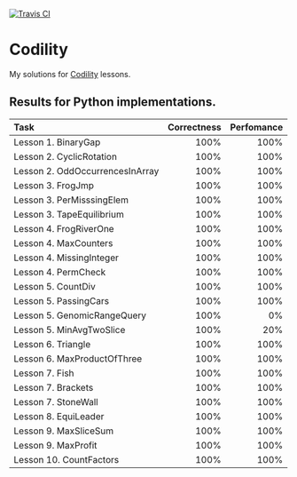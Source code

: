 [![Travis CI](https://travis-ci.org/amaslenn/Codility.svg)](https://travis-ci.org/amaslenn/Codility/builds)
# Codility
My solutions for [Codility](https://codility.com/programmers/lessons) lessons.

## Results for **Python** implementations.
|Task|Correctness|Perfomance|
|:---|       ---:|     ---:|
|Lesson 1. BinaryGap | 100% | 100%|
|Lesson 2. CyclicRotation | 100% | 100%|
|Lesson 2. OddOccurrencesInArray | 100% | 100%|
|Lesson 3. FrogJmp | 100% | 100%|
|Lesson 3. PerMisssingElem | 100% | 100%|
|Lesson 3. TapeEquilibrium | 100% | 100%|
|Lesson 4. FrogRiverOne | 100% | 100%|
|Lesson 4. MaxCounters | 100% | 100%|
|Lesson 4. MissingInteger | 100% | 100%|
|Lesson 4. PermCheck | 100% | 100%|
|Lesson 5. CountDiv | 100% | 100%|
|Lesson 5. PassingCars | 100% | 100%|
|Lesson 5. GenomicRangeQuery | 100% | 0%|
|Lesson 5. MinAvgTwoSlice | 100% | 20%|
|Lesson 6. Triangle | 100% | 100%|
|Lesson 6. MaxProductOfThree | 100% | 100%|
|Lesson 7. Fish | 100% | 100%|
|Lesson 7. Brackets | 100% | 100%|
|Lesson 7. StoneWall | 100% | 100%|
|Lesson 8. EquiLeader | 100% | 100%|
|Lesson 9. MaxSliceSum | 100% | 100%|
|Lesson 9. MaxProfit | 100% | 100%|
|Lesson 10. CountFactors | 100% | 100%|
